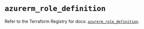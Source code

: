 # `azurerm_role_definition`

Refer to the Terraform Registry for docs: [`azurerm_role_definition`](https://registry.terraform.io/providers/hashicorp/azurerm/4.50.0/docs/resources/role_definition).
